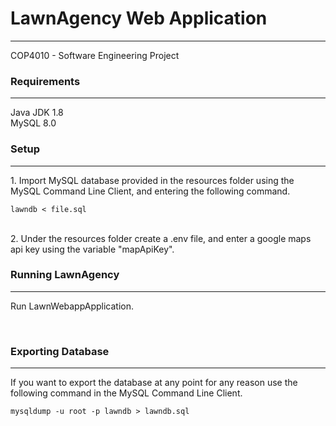 # LawnAgency Web Application
<hr>
COP4010 - Software Engineering Project
<br>

### Requirements
<hr>
Java JDK 1.8<br>
MySQL 8.0
<br>

### Setup
<hr>
1. Import MySQL database provided in the resources folder using the MySQL Command Line Client, and entering the following command. <br>

```
lawndb < file.sql
```

<br>
2. Under the resources folder create a .env file, and enter a google maps api key using the variable "mapApiKey".
<br>

### Running LawnAgency
<hr>

Run LawnWebappApplication.

<br>

### Exporting Database
<hr>
If you want to export the database at any point for any reason use the following command in the MySQL Command Line Client.

```
mysqldump -u root -p lawndb > lawndb.sql
```
